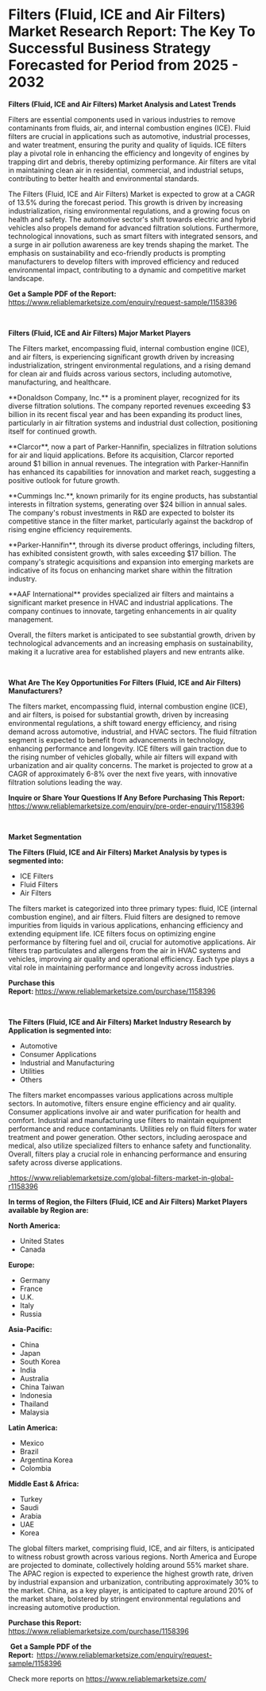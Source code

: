 <p><h1>Filters (Fluid, ICE and Air Filters) Market Research Report: The Key To Successful Business Strategy Forecasted for Period from 2025 - 2032</h1></p><p><strong>Filters (Fluid, ICE and Air Filters) Market Analysis and Latest Trends</strong></p>
<p><p>Filters are essential components used in various industries to remove contaminants from fluids, air, and internal combustion engines (ICE). Fluid filters are crucial in applications such as automotive, industrial processes, and water treatment, ensuring the purity and quality of liquids. ICE filters play a pivotal role in enhancing the efficiency and longevity of engines by trapping dirt and debris, thereby optimizing performance. Air filters are vital in maintaining clean air in residential, commercial, and industrial setups, contributing to better health and environmental standards.</p><p>The Filters (Fluid, ICE and Air Filters) Market is expected to grow at a CAGR of 13.5% during the forecast period. This growth is driven by increasing industrialization, rising environmental regulations, and a growing focus on health and safety. The automotive sector's shift towards electric and hybrid vehicles also propels demand for advanced filtration solutions. Furthermore, technological innovations, such as smart filters with integrated sensors, and a surge in air pollution awareness are key trends shaping the market. The emphasis on sustainability and eco-friendly products is prompting manufacturers to develop filters with improved efficiency and reduced environmental impact, contributing to a dynamic and competitive market landscape.</p></p>
<p><strong>Get a Sample PDF of the Report:&nbsp;</strong> <a href="https://www.reliablemarketsize.com/enquiry/request-sample/1158396?utm_campaign=3508&utm_medium=2&utm_source=Github&utm_content=ia&utm_term=21032025&utm_id=filters-fluid-ice-and-air-filters">https://www.reliablemarketsize.com/enquiry/request-sample/1158396</a></p>
<p>&nbsp;</p>
<p><strong>Filters (Fluid, ICE and Air Filters) Major Market Players</strong></p>
<p><p>The Filters market, encompassing fluid, internal combustion engine (ICE), and air filters, is experiencing significant growth driven by increasing industrialization, stringent environmental regulations, and a rising demand for clean air and fluids across various sectors, including automotive, manufacturing, and healthcare.</p><p>**Donaldson Company, Inc.** is a prominent player, recognized for its diverse filtration solutions. The company reported revenues exceeding $3 billion in its recent fiscal year and has been expanding its product lines, particularly in air filtration systems and industrial dust collection, positioning itself for continued growth.</p><p>**Clarcor**, now a part of Parker-Hannifin, specializes in filtration solutions for air and liquid applications. Before its acquisition, Clarcor reported around $1 billion in annual revenues. The integration with Parker-Hannifin has enhanced its capabilities for innovation and market reach, suggesting a positive outlook for future growth.</p><p>**Cummings Inc.**, known primarily for its engine products, has substantial interests in filtration systems, generating over $24 billion in annual sales. The company's robust investments in R&D are expected to bolster its competitive stance in the filter market, particularly against the backdrop of rising engine efficiency requirements.</p><p>**Parker-Hannifin**, through its diverse product offerings, including filters, has exhibited consistent growth, with sales exceeding $17 billion. The company's strategic acquisitions and expansion into emerging markets are indicative of its focus on enhancing market share within the filtration industry.</p><p>**AAF International** provides specialized air filters and maintains a significant market presence in HVAC and industrial applications. The company continues to innovate, targeting enhancements in air quality management.</p><p>Overall, the filters market is anticipated to see substantial growth, driven by technological advancements and an increasing emphasis on sustainability, making it a lucrative area for established players and new entrants alike.  </p></p>
<p>&nbsp;</p>
<p><strong>What Are The Key Opportunities For Filters (Fluid, ICE and Air Filters) Manufacturers?</strong></p>
<p><p>The filters market, encompassing fluid, internal combustion engine (ICE), and air filters, is poised for substantial growth, driven by increasing environmental regulations, a shift toward energy efficiency, and rising demand across automotive, industrial, and HVAC sectors. The fluid filtration segment is expected to benefit from advancements in technology, enhancing performance and longevity. ICE filters will gain traction due to the rising number of vehicles globally, while air filters will expand with urbanization and air quality concerns. The market is projected to grow at a CAGR of approximately 6-8% over the next five years, with innovative filtration solutions leading the way.</p></p>
<p><strong>Inquire or Share Your Questions If Any Before Purchasing This Report:</strong> <a href="https://www.reliablemarketsize.com/enquiry/pre-order-enquiry/1158396?utm_campaign=3508&utm_medium=2&utm_source=Github&utm_content=ia&utm_term=21032025&utm_id=filters-fluid-ice-and-air-filters">https://www.reliablemarketsize.com/enquiry/pre-order-enquiry/1158396</a></p>
<p>&nbsp;</p>
<p><strong>Market Segmentation</strong></p>
<p><strong>The Filters (Fluid, ICE and Air Filters) Market Analysis by types is segmented into:</strong></p>
<p><ul><li>ICE Filters</li><li>Fluid Filters</li><li>Air Filters</li></ul></p>
<p><p>The filters market is categorized into three primary types: fluid, ICE (internal combustion engine), and air filters. Fluid filters are designed to remove impurities from liquids in various applications, enhancing efficiency and extending equipment life. ICE filters focus on optimizing engine performance by filtering fuel and oil, crucial for automotive applications. Air filters trap particulates and allergens from the air in HVAC systems and vehicles, improving air quality and operational efficiency. Each type plays a vital role in maintaining performance and longevity across industries.</p></p>
<p><strong>Purchase this Report:&nbsp;</strong><a href="https://www.reliablemarketsize.com/purchase/1158396?utm_campaign=3508&utm_medium=2&utm_source=Github&utm_content=ia&utm_term=21032025&utm_id=filters-fluid-ice-and-air-filters">https://www.reliablemarketsize.com/purchase/1158396</a></p>
<p>&nbsp;</p>
<p><strong>The Filters (Fluid, ICE and Air Filters) Market Industry Research by Application is segmented into:</strong></p>
<p><ul><li>Automotive</li><li>Consumer Applications</li><li>Industrial and Manufacturing</li><li>Utilities</li><li>Others</li></ul></p>
<p><p>The filters market encompasses various applications across multiple sectors. In automotive, filters ensure engine efficiency and air quality. Consumer applications involve air and water purification for health and comfort. Industrial and manufacturing use filters to maintain equipment performance and reduce contaminants. Utilities rely on fluid filters for water treatment and power generation. Other sectors, including aerospace and medical, also utilize specialized filters to enhance safety and functionality. Overall, filters play a crucial role in enhancing performance and ensuring safety across diverse applications.</p></p>
<p><a href="https://www.reliablemarketsize.com/global-filters-market-in-global-r1158396?utm_campaign=3508&utm_medium=2&utm_source=Github&utm_content=ia&utm_term=21032025&utm_id=filters-fluid-ice-and-air-filters">&nbsp;https://www.reliablemarketsize.com/global-filters-market-in-global-r1158396</a></p>
<p><strong>In terms of Region, the Filters (Fluid, ICE and Air Filters) Market Players available by Region are:</strong></p>
<p>
    <p> <strong> North America: </strong>
        <ul>
            <li>United States</li>
            <li>Canada</li>
        </ul>
        </p> 
    <p> <strong> Europe: </strong>
        <ul>
            <li>Germany</li>
            <li>France</li>
            <li>U.K.</li>
            <li>Italy</li>
            <li>Russia</li>
        </ul>
        </p> 
    <p> <strong> Asia-Pacific: </strong>
        <ul>
            <li>China</li>
            <li>Japan</li>
            <li>South Korea</li>
            <li>India</li>
            <li>Australia</li>
            <li>China Taiwan</li>
            <li>Indonesia</li>
            <li>Thailand</li>
            <li>Malaysia</li>
        </ul>
        </p> 
    <p> <strong> Latin America: </strong>
        <ul>
            <li>Mexico</li>
            <li>Brazil</li>
            <li>Argentina Korea</li>
            <li>Colombia</li>
        </ul>
        </p> 
    <p> <strong> Middle East & Africa: </strong>
        <ul>
            <li>Turkey</li>
            <li>Saudi</li>
            <li>Arabia</li>
            <li>UAE</li>
            <li>Korea</li>
        </ul>
    </p>
    </p>
<p><p>The global filters market, comprising fluid, ICE, and air filters, is anticipated to witness robust growth across various regions. North America and Europe are projected to dominate, collectively holding around 55% market share. The APAC region is expected to experience the highest growth rate, driven by industrial expansion and urbanization, contributing approximately 30% to the market. China, as a key player, is anticipated to capture around 20% of the market share, bolstered by stringent environmental regulations and increasing automotive production.</p></p>
<p><strong>Purchase this Report: </strong><a href="https://www.reliablemarketsize.com/purchase/1158396?utm_campaign=3508&utm_medium=2&utm_source=Github&utm_content=ia&utm_term=21032025&utm_id=filters-fluid-ice-and-air-filters">https://www.reliablemarketsize.com/purchase/1158396</a></p>
<p>&nbsp;<strong>Get a Sample PDF of the Report:&nbsp;&nbsp;</strong><a href="https://www.reliablemarketsize.com/enquiry/request-sample/1158396?utm_campaign=3508&utm_medium=2&utm_source=Github&utm_content=ia&utm_term=21032025&utm_id=filters-fluid-ice-and-air-filters">https://www.reliablemarketsize.com/enquiry/request-sample/1158396</a></p>
<p><strong></strong></p>
<p>Check more reports on <a href="https://www.reliablemarketsize.com/?utm_campaign=3508&utm_medium=2&utm_source=Github&utm_content=ia&utm_term=21032025&utm_id=filters-fluid-ice-and-air-filters">https://www.reliablemarketsize.com/</a></p>
